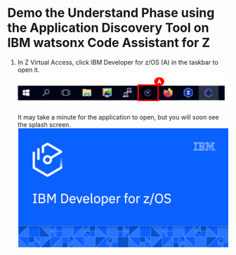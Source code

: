 # Demo the Understand Phase using the Application Discovery Tool on IBM watsonx Code Assistant for Z 
1. In Z Virtual Access, click IBM Developer for z/OS (A) in the taskbar to open it.
   ![](images/taskbar1.png)

   It may take a minute for the application to open, but you will soon see the splash screen.
   ![](images/splash.png)